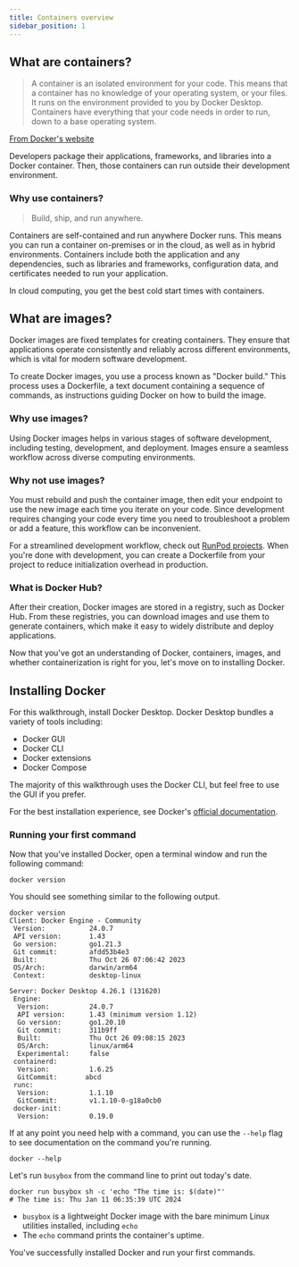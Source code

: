 ```yaml
---
title: Containers overview
sidebar_position: 1
---
```


## What are containers?

> A container is an isolated environment for your code. This means that a container has no knowledge of your operating system, or your files. It runs on the environment provided to you by Docker Desktop. Containers have everything that your code needs in order to run, down to a base operating system.

[From Docker's website](https://docs.docker.com/guides/walkthroughs/what-is-a-container/#:~:text=A%20container%20is%20an%20isolated,to%20a%20base%20operating%20system)

Developers package their applications, frameworks, and libraries into a Docker container. Then, those containers can run outside their development environment.

### Why use containers?

> Build, ship, and run anywhere.

Containers are self-contained and run anywhere Docker runs. This means you can run a container on-premises or in the cloud, as well as in hybrid environments.
Containers include both the application and any dependencies, such as libraries and frameworks, configuration data, and certificates needed to run your application.

In cloud computing, you get the best cold start times with containers.

## What are images?

Docker images are fixed templates for creating containers. They ensure that applications operate consistently and reliably across different environments, which is vital for modern software development.

To create Docker images, you use a process known as "Docker build." This process uses a Dockerfile, a text document containing a sequence of commands, as instructions guiding Docker on how to build the image.

### Why use images?

Using Docker images helps in various stages of software development, including testing, development, and deployment. Images ensure a seamless workflow across diverse computing environments.

### Why not use images?

You must rebuild and push the container image, then edit your endpoint to use the new image each time you iterate on your code. Since development requires changing your code every time you need to troubleshoot a problem or add a feature, this workflow can be inconvenient.

For a streamlined development workflow, check out [RunPod projects](/docs/projects/overview). When you're done with development, you can create a Dockerfile from your project to reduce initialization overhead in production.

### What is Docker Hub?

After their creation, Docker images are stored in a registry, such as Docker Hub.
From these registries, you can download images and use them to generate containers, which make it easy to widely distribute and deploy applications.

Now that you've got an understanding of Docker, containers, images, and whether containerization is right for you, let's move on to installing Docker.

## Installing Docker

For this walkthrough, install Docker Desktop.
Docker Desktop bundles a variety of tools including:

- Docker GUI
- Docker CLI
- Docker extensions
- Docker Compose

The majority of this walkthrough uses the Docker CLI, but feel free to use the GUI if you prefer.

For the best installation experience, see Docker's [official documentation](https://docs.docker.com/get-docker/).

### Running your first command

Now that you've installed Docker, open a terminal window and run the following command:

```command
docker version
```

You should see something similar to the following output.

```text
docker version
Client: Docker Engine - Community
 Version:           24.0.7
 API version:       1.43
 Go version:        go1.21.3
 Git commit:        afdd53b4e3
 Built:             Thu Oct 26 07:06:42 2023
 OS/Arch:           darwin/arm64
 Context:           desktop-linux

Server: Docker Desktop 4.26.1 (131620)
 Engine:
  Version:          24.0.7
  API version:      1.43 (minimum version 1.12)
  Go version:       go1.20.10
  Git commit:       311b9ff
  Built:            Thu Oct 26 09:08:15 2023
  OS/Arch:          linux/arm64
  Experimental:     false
 containerd:
  Version:          1.6.25
  GitCommit:       abcd
 runc:
  Version:          1.1.10
  GitCommit:        v1.1.10-0-g18a0cb0
 docker-init:
  Version:          0.19.0
```

If at any point you need help with a command, you can use the `--help` flag to see documentation on the command you're running.

```command
docker --help
```

Let's run `busybox` from the command line to print out today's date.

```command
docker run busybox sh -c 'echo "The time is: $(date)"'
# The time is: Thu Jan 11 06:35:39 UTC 2024
```

- `busybox` is a lightweight Docker image with the bare minimum Linux utilities installed, including `echo`
- The `echo` command prints the container's uptime.

You've successfully installed Docker and run your first commands.
